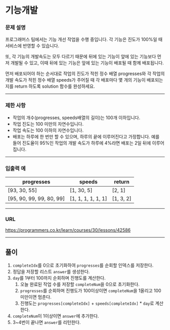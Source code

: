 # 기능개발

### 문제 설명

프로그래머스 팀에서는 기능 개선 작업을 수행 중입니다. 각 기능은 진도가 100%일 때 서비스에 반영할 수 있습니다.

또, 각 기능의 개발속도는 모두 다르기 때문에 뒤에 있는 기능이 앞에 있는 기능보다 먼저 개발될 수 있고, 이때 뒤에 있는 기능은 앞에 있는 기능이 배포될 때 함께 배포됩니다.

먼저 배포되어야 하는 순서대로 작업의 진도가 적힌 정수 배열 progresses와 각 작업의 개발 속도가 적힌 정수 배열 speeds가 주어질 때 각 배포마다 몇 개의 기능이 배포되는지를 return 하도록 solution 함수를 완성하세요.

-----------
### 제한 사항

- 작업의 개수(progresses, speeds배열의 길이)는 100개 이하입니다.
- 작업 진도는 100 미만의 자연수입니다.
- 작업 속도는 100 이하의 자연수입니다.
- 배포는 하루에 한 번만 할 수 있으며, 하루의 끝에 이루어진다고 가정합니다. 예를 들어 진도율이 95%인 작업의 개발 속도가 하루에 4%라면 배포는 2일 뒤에 이루어집니다.

-----------
### 입출력 예

| progresses               | speeds             | return    |
|--------------------------|--------------------|-----------|
| [93, 30, 55]             | [1, 30, 5]         | [2, 1]    |
| [95, 90, 99, 99, 80, 99] | [1, 1, 1, 1, 1, 1] | [1, 3, 2] |

-----------
### URL

https://programmers.co.kr/learn/courses/30/lessons/42586

-----------
## 풀이
1. `completeIdx`를 0으로 초기화하여 `progresses`를 순회할 인덱스를 저장한다.
2. 정답을 저장할 리스트 `answer`를 생성한다.
3. `day`를 1부터 100까지 순회하며 진행도를 계산한다.
   1. 오늘 완료된 작업 수를 저장할 `completeNum`을 0으로 초기화한다.
   2. `progresses`를 순회하며 진행도가 100이상이면 `completeNum`을 1올리고 100미만이면 멈춘다.
   3. 진행도는 `progresses[completeIdx]` + `speeds[completeIdx]` * `day`로 계산한다.
4. `completeNum`이 1이상이면 `answer`에 추가한다.
5. 3~4번이 끝나면 `answer`를 리턴한다.